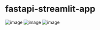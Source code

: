 # fastapi-streamlit-app

![image](https://github.com/user-attachments/assets/dd35289b-26a9-4075-9084-d1d3348a33c2)
![image](https://github.com/user-attachments/assets/d5ef0c0c-a3ea-4044-bcdc-948b55af1dce)
![image](https://github.com/user-attachments/assets/52b4e901-f683-4c6b-9cf1-7d256bdea6a1)


